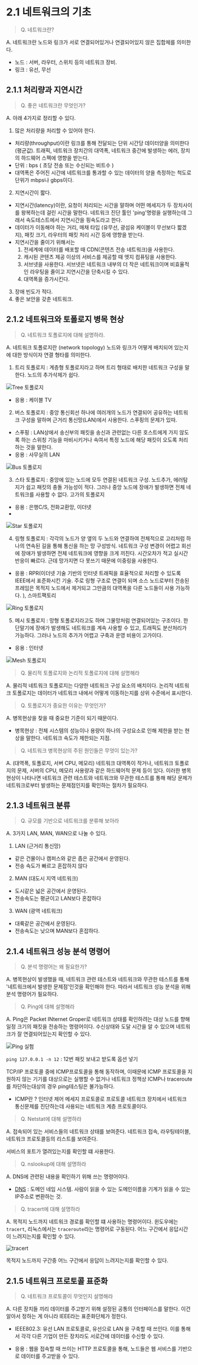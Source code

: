 # 2.1 네트워크의 기초

> Q. 네트워크란? 

A. 네트워크란 노드와 링크가 서로 연결되어있거나 연결되어있지 않은 집합체를 의미한다. 

- 노드 : 서버, 라우터, 스위치 등의 네트워크 장비. 
- 링크 : 유선, 무선 


## 2.1.1 처리량과 지연시간 

> Q. 좋은 네트워크란 무엇인가?

A. 아래 4가지로 정리할 수 있다. 

1) 많은 처리량을 처리할 수 있어야 한다. 
  - 처리량(throughput)이란 링크를 통해 전달되는 단위 시간당 데이터양을 의미한다(평균값). 트래픽, 네트워크 장치간의 대역폭, 네트워크 중간에 발생하는 에러, 장치의 하드웨어 스펙에 영향을 받는다. 
  - 단위 : bps ( 초당 전송 또는 수신되는 비트수 )
  - 대역폭은 주어진 시간에 네트워크를 통과할 수 있는 데이터의 양을 측정하는 척도로 단위가 mbps나 gbps이다. 
2) 지연시간이 짧다.
  - 지연시간(latency)이란, 요청이 처리되는 시간을 말하며 어떤 메세지가 두 장치사이를 왕복하는데 걸린 시간을 말한다. 네트워크 진단 툴인 'ping'명령을 실행하는데 그래서 속도테스트에서 지연시간을 핑속도라고 한다. 
  - 데이터가 이동해야 하는 거리, 매채 타입 (유무선, 광섬유 케이블이 무선보다 짧겠지), 패킷 크기, 라우터의 패킷 처리 시간 등에 영향을 받는다.
  - 지연시간을 줄이기 위해서는 
      1. 전세계에 데이터를 배포할 때 CDN(콘텐츠 전송 네트워크)을 사용한다. 
      2. 캐시된 콘텐츠 제공 이상의 서비스를 제공할 때 엣지 컴퓨팅을 사용한다. 
      3. 서브넷을 사용한다. 서브넷은 네트워크 내부의 더 작은 네트워크이며 비효율적인 라우팅을 줄이고 지연시간을 단축시킬 수 있다. 
      4. 대역폭을 증가시킨다. 
  
3) 장애 빈도가 적다.
4) 좋은 보안을 갖춘 네트워크. 




## 2.1.2 네트워크와 토폴로지 병목 현상 

> Q. 네트워크 토폴로지에 대해 설명하라. 

A. 네트워크 토폴로지란 (network topology) 노드와 링크가 어떻게 배치되어 있는지에 대한 방식이자 연결 형타를 의미한다. 

1. 트리 토폴로지 : 계층형 토폴로지라고 하며 트리 형태로 배치한 네트워크 구성을 말한다. 노드의 추가삭제가 쉽다. 

![Tree 토폴로지](assets/tree.png)
  
  
  
  - 응용 : 케이블 TV

2. 버스 토폴로지 : 중앙 통신회선 하나에 여러개의 노드가 연결되어 공유하는 네트워크 구성을 말하며 근거리 통신망(LAN)에서 사용한다. 스푸핑의 문제가 있따. 
  - 스푸핑 : LAN상에서 송신부의 패킷을 송신과 관련없는 다른 호스트에게 가지 않도록 하는 스위칭 기능을 마비시키거나 속여서 특정 노드에 해당 패킷이 오도록 처리하는 것을 말한다.
  - 응용 : 사무실의 LAN


![Bus 토폴로지](assets/bus.png)

3. 스타 토폴로지 : 중앙에 있는 노드에 모두 연결된 네트워크 구성. 노드추가, 에러탐지가 쉽고 패킷의 충돌 가능성이 적다. 그러나 중앙 노드에 장애가 발생하면 전체 네트워크를 사용할 수 없다. 고가의 토폴로지 
  - 응용 : 은행C/S, 전화교환망, 이더넷
- 
![Star 토폴로지](assets/star.png)

4. 링형 토폴로지 : 각각의 노드가 양 옆의 두 노드와 연결하여 전체적으로 고리처럼 하나의 연속된 길을 통해 통신을 하는 망 구성방식. 네트워크 구성 변경이 어렵고 회선에 장애가 발생하면 전체 네트워크에 영향을 크게  끼친다. 시간오차가 적고 실시간 반응이 빠르다. 근데 망가지면 다 못쓰기 때문에 이중링을 사용한다. 
  - 응용 : RPR(이더넷 기술 기반의 인터넷 트래픽을 효율적으로 처리할 수 있도록 IEEE에서 표준화시킨 기술. 주로 링형 구조로 연결이 되며 소스 노드로부터 전송된 프레임은 목적지 노드에서 제거되고 그만큼의 대역폭을 다른 노드들이 사용 가능하다. ), 스마트팩토리


![Ring 토폴로지](assets/ring.png)


5. 메시 토폴로지 : 망형 토폴로지라고도 하며 그물망처럼 연결되어있는 구조이다. 한 단말기에 장애가 발생해도 네트워크를 계속 사용할 수 있고, 트래픽도 분산처리가 가능하다. 그러나 노드의 추가가 어렵고 구축과 운영 비용이 고가이다. 
  - 응용 : 인터넷 


![Mesh 토폴로지](assets/mesh.png)


> Q. 물리적 토폴로지와 논리적 토폴로지에 대해 설명해라 

A. 물리적 네트워크 토폴로지는 다양한 네트워크 구성 요소의 배치이다. 논리적 네트워크 토폴로지는 데이터가 네트워크 내에서 어떻게 이동하는지를 상위 수준에서 표시한다. 


> Q. 토폴로지가 중요한 이유는 무엇인가?

A. 병목현상을 찾을 때 중요한 기준이 되기 때문이다. 
- 병목현상 : 전체 시스템의 성능이나 용량이 하나의 구성요소로 인해 제한을 받는 현상을 말한다. 네트워크 속도가 제한되는 지점. 



> Q. 네트워크 병목현상의 주된 원인들은 무엇이 있는가?

A. (대역폭, 토폴로지, 서버 CPU, 메모리)
네트워크 대역폭이 작거나, 네트워크 토폴로지의 문제, 서버의 CPU, 메모리 사용량과 같은 하드웨어적 문제 등이 있다.
이러한 병목 현상이 나타나면 네트워크 관련 테스트와 네트워크와 무관한 테스트를 통해 해당 문제가 네트워크로부터 발생하는 문제점인지를 확인하는 절차가 필요하다.


## 2.1.3 네트워크 분류 

> Q. 규모를 기반으로 네트워크를 분류해 보아라 

A. 3가지 LAN, MAN, WAN으로 나눌 수 있다. 


1. LAN (근거리 통신망)
  - 같은 건물이나 캠퍼스와 같은 좁은 공간에서 운영된다. 
  - 전송 속도가 빠르고 혼잡하지 않다 

2. MAN (대도시 지역 네트워크)
  - 도시같은 넓은 공간에서 운영된다. 
  - 전송속도는 평균이고 LAN보다 혼잡하다 

3. WAN (광역 네트워크)
  - 대륙같은 공간에서 운영된다. 
  - 전송속도는 낮으며 MAN보다 혼잡하다. 


## 2.1.4 네트워크 성능 분석 명령어 

> Q. 분석 명령어는 왜 필요한가?

A. 병목현상이 발생했을 때, 네트워크 관련 테스트와 네트워크와 무관한 테스트를 통해 '네트워크에서 발생한 문제점'인것을 확인해야 한다. 따라서 네트워크 성능 분석을 위해 분석 명령어가 필요하다. 


> Q. Ping에 대해 설명해라 

A. Ping은 Packet INternet Groper로 네트워크 상태를 확인하려는 대상 노드를 향해 일정 크기의 패킷을 전송하는 명령어이다. 수신상태와 도달 시간을 알 수 있으며 네트워크가 잘 연결되어있는지 확인할 수 있다. 

![Ping 실험](assets/ping.png)

`ping 127.0.0.1 -n 12` : 12번 패킷 보내고 받도록 옵션 넣기 

TCP/IP 프로토콜 중에 ICMP프로토콜을 통해 동작하며, 이때문에 ICMP 프로토콜을 지원하지 않는 기기를 대상으로는 실행할 수 없거나 네트워크 정책상 ICMP나 traceroute를 차단하는대상의 경우 ping테스팅은 불가능하다. 

- ICMP란 ? 인터넷 제어 메세지 프로토콜로 프로토콜 네트워크 장치에서 네트워크 통신문제를 진단하는데 사용되는 네트워크 계층 프로토콜이다. 


> Q. Netstat에 대해 설명하라 

A. 접속되어 있는 서비스들의 네트워크 상태를 보여준다. 네트워크 접속, 라우팅테이블, 네트워크 프로토콜등의 리스트를 보여준다. 

서비스의 포트가 열려있는지를 확인할 떄 사용한다. 


> Q. nslookup에 대해 설명하라 

A. DNS에 관련된 내용을 확인하기 위해 쓰는 명령어이다. 

- [DNS](https://velog.io/@zinukk/9kpyzbdt) : 도메인 네임 시스템. 사람이 읽을 수 있는 도메인이름을 기계가 읽을 수 있는 IP주소로 변환하는 것. 


> Q. tracert에 대해 설명하라

A. 목적지 노드까지 네트워크 경로를 확인할 떄 사용하는 명령어이다. 윈도우에는 `tracert`, 리눅스에서는 `traceroute`라는 명령어로 구동된다. 어느 구간에서 응답시간이 느려지는지를 확인할 수 있다. 


![tracert](assets/tracert.png)

목적지 노드까지 구간중 어느 구간에서 응답이 느려지는지를 확인할 수 있다. 

## 2.1.5 네트워크 프로토콜 표준화 

> Q. 네트워크 프로토콜이 무엇인지 설명해라 

A. 다른 장치들 끼리 데이터를 주고받기 위해 설정된 공통의 인터페이스를 말한다. 이건 알아서 정하는 게 아니라 IEEE라는 표준화단체가 정한다.

- IEEE802.3: 유선 LAN 프로토콜로, 유선으로 LAN 을 구축할 때 쓰인다. 이를 통해서 각각 다른 기업이 만든 장치라도 서로간에 데이터를 수신할 수 있다.

- 응용 : 웹을 접속할 때 쓰이는 HTTP 프로토콜을 통해, 노드들은 웹 서비스를 기반으로 데이터를 주고받을 수 있다.
